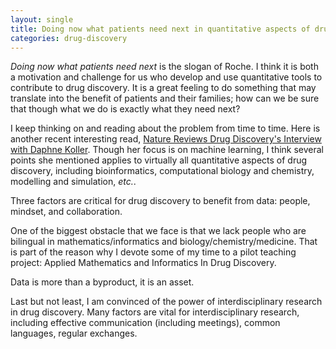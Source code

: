 ```yaml
---
layout: single
title: Doing now what patients need next in quantitative aspects of drug discovery
categories: drug-discovery
---
```


*Doing now what patients need next* is the slogan of Roche. I think it is both a motivation and challenge for us who develop and use quantitative tools to contribute to drug discovery. It is a great feeling to do something that may translate into the benefit of patients and their families; how can we be sure that though what we do is exactly what they need next?

I keep thinking on and reading about the problem from time to time. Here is another recent interesting read, [Nature Reviews Drug Discovery's Interview with Daphne Koller](https://www.nature.com/articles/d41573-019-00115-7). Though her focus is on machine learning, I think several points she mentioned applies to virtually all quantitative aspects of drug discovery, including bioinformatics, computational biology and chemistry, modelling and simulation, *etc.*.

Three factors are critical for drug discovery to benefit from data: people, mindset, and collaboration.

One of the biggest obstacle that we face is that we lack people who are bilingual in mathematics/informatics and biology/chemistry/medicine. That is part of the reason why I devote some of my time to a pilot teaching project: Applied Mathematics and Informatics In Drug Discovery.

Data is more than a byproduct, it is an asset.

Last but not least, I am convinced of the power of interdisciplinary research in drug discovery. Many factors are vital for interdisciplinary research, including effective communication (including meetings), common languages, regular exchanges.



